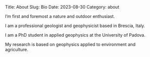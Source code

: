 Title: About
Slug: Bio
Date: 2023-08-30
Category: about

I’m first and foremost a nature and outdoor enthusiast.

I am a professional geologist and geophysicist based in Brescia, Italy.

I am a PhD student in applied geophysics at the University of Padova.

My research is based on geophysics applied to environment and agriculture.